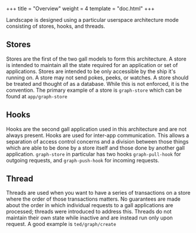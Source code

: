 +++
title = "Overview"
weight = 4
template = "doc.html"
+++

Landscape is designed using a particular userspace architecture mode consisting of stores, hooks, and threads.

## Stores

Stores are the first of the two gall models to form this architecture. A store is intended to maintain all the state required for an application or set of applications. Stores are intended to be only accessible by the ship it's running on. A store may not send pokes, peeks, or watches. A store should be treated and thought of as a database. While this is not enforced, it is the convention. The primary example of a store is `graph-store` which can be found at `app/graph-store`

## Hooks

Hooks are the second gall application used in this architecture and are not always present. Hooks are used for inter-app communication. This allows a separation of access control concerns and a division between those things which are able to be done by a store itself and those done by another gall application. `graph-store` in particular has two hooks `graph-pull-hook` for outgoing requests, and `graph-push-hook` for incoming requests.

## Thread

Threads are used when you want to have a series of transactions on a store where the order of those transactions matters. No guarantees are made about the order in which individual requests to a gall applications are processed; threads were introduced to address this. Threads do not maintain their own state while inactive and are instead run only upon request. A good example is `ted/graph/create`
